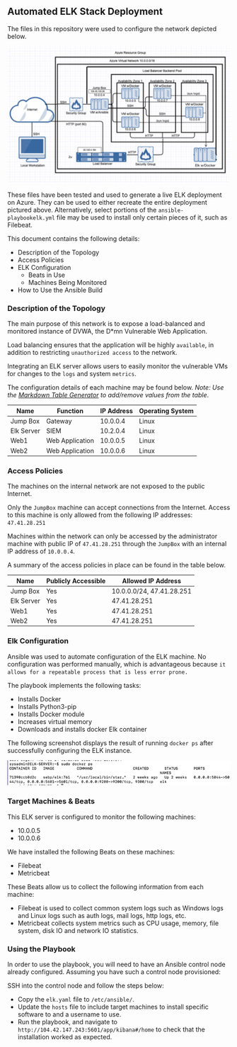 ## Automated ELK Stack Deployment

The files in this repository were used to configure the network depicted below.

![](Images/Diagram%20Elk.jpg)

These files have been tested and used to generate a live ELK deployment on Azure. They can be used to either recreate the entire deployment pictured above. Alternatively, select portions of the `ansible-playbookelk.yml` file may be used to install only certain pieces of it, such as Filebeat.

This document contains the following details:
- Description of the Topology
- Access Policies
- ELK Configuration
  - Beats in Use
  - Machines Being Monitored
- How to Use the Ansible Build


### Description of the Topology

The main purpose of this network is to expose a load-balanced and monitored instance of DVWA, the D*mn Vulnerable Web Application.

Load balancing ensures that the application will be highly `available`, in addition to restricting `unauthorized access` to the network.

Integrating an ELK server allows users to easily monitor the vulnerable VMs for changes to the `logs` and system `metrics`.

The configuration details of each machine may be found below.
_Note: Use the [Markdown Table Generator](http://www.tablesgenerator.com/markdown_tables) to add/remove values from the table_.

| Name       | Function        | IP Address | Operating System |
|------------|-----------------|------------|------------------|
| Jump Box   | Gateway         | 10.0.0.4   | Linux            |
| Elk Server | SIEM            | 10.2.0.4   | Linux            |
| Web1       | Web Application | 10.0.0.5   | Linux            |
| Web2       | Web Application | 10.0.0.6   | Linux            |

### Access Policies

The machines on the internal network are not exposed to the public Internet. 

Only the `JumpBox` machine can accept connections from the Internet. Access to this machine is only allowed from the following IP addresses: `47.41.28.251`

Machines within the network can only be accessed by the administrator machine with public IP of `47.41.28.251` through the `JumpBox` with an internal IP address of `10.0.0.4`.

A summary of the access policies in place can be found in the table below.

| Name       | Publicly Accessible | Allowed IP Address     |
|------------|---------------------|------------------------|
| Jump Box   | Yes                 | 10.0.0.0/24, 47.41.28.251 |
| Elk Server | Yes                 | 47.41.28.251           |
| Web1       | Yes                 | 47.41.28.251           |
| Web2       | Yes                 | 47.41.28.251           |

### Elk Configuration

Ansible was used to automate configuration of the ELK machine. No configuration was performed manually, which is advantageous because `it allows for a repeatable process that is less error prone.`

The playbook implements the following tasks:
- Installs Docker
- Installs Python3-pip
- Installs Docker module
- Increases virtual memory
- Downloads and installs docker Elk container

The following screenshot displays the result of running `docker ps` after successfully configuring the ELK instance.

![](Images/docker_ps_output.jpg)

### Target Machines & Beats
This ELK server is configured to monitor the following machines:
- 10.0.0.5
- 10.0.0.6

We have installed the following Beats on these machines:
- Filebeat
- Metricbeat

These Beats allow us to collect the following information from each machine:
- Filebeat is used to collect common system logs such as Windows logs and Linux logs such as auth logs, mail logs, http logs, etc. 
- Metricbeat collects system metrics such as CPU usage, memory, file system, disk IO and network IO statistics.

### Using the Playbook
In order to use the playbook, you will need to have an Ansible control node already configured. Assuming you have such a control node provisioned: 

SSH into the control node and follow the steps below:
- Copy the `elk.yaml` file to `/etc/ansible/`.
- Update the `hosts` file to include target machines to install specific software to and a username to use.
- Run the playbook, and navigate to `http://104.42.147.243:5601/app/kibana#/home` to check that the installation worked as expected.
